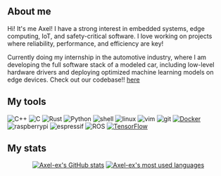 ## About me 

Hi! It's me Axel! I have a strong interest in embedded systems, edge computing, IoT, and safety-critical software. I love working on projects where reliability, performance, and efficiency are key!

Currently doing my internship in the automotive industry, where I am developing the full software stack of a modeled car, including low-level hardware drivers and deploying optimized machine learning models on edge devices. Check out our codebase!! [here](https://github.com/SEAME-pt/JetPackJoyRide)

## My tools

![C++](https://img.shields.io/badge/c++-0D1117.svg?style=for-the-badge&logo=c%2B%2B)
![C](https://img.shields.io/badge/c-0D1117.svg?style=for-the-badge&logo=c)
![Rust](https://img.shields.io/badge/rust-0D1117.svg?style=for-the-badge&logo=rust)
![Python](https://img.shields.io/badge/python-0D1117.svg?style=for-the-badge&logo=python)
![shell](https://img.shields.io/badge/shell-0D1117.svg?style=for-the-badge&logo=gnu-bash)
![linux](https://img.shields.io/badge/linux-0D1117.svg?style=for-the-badge&logo=linux)
![vim](https://img.shields.io/badge/neovim-0D1117.svg?style=for-the-badge&logo=neovim&logoColor=019733)
![git](https://img.shields.io/badge/git-0D1117.svg?style=for-the-badge&logo=git)
[![Docker](https://img.shields.io/badge/Docker-2496ED?logo=docker&logoColor=fff)](#)
![raspberrypi](https://img.shields.io/badge/raspberrypi-0D1117.svg?style=for-the-badge&logo=raspberrypi)
![espressif](https://img.shields.io/badge/espressif-0D1117.svg?style=for-the-badge&logo=espressif)
![ROS](https://img.shields.io/badge/ROS-22314E?style=for-the-badge&logo=ROS&logoColor=white)
[![TensorFlow](https://img.shields.io/badge/TensorFlow-ff8f00?logo=tensorflow&logoColor=white)](#)

## My stats
<div align="center">
 
[![Axel-ex's GitHub stats](https://github-readme-stats.vercel.app/api?username=Axel-ex&count_private=true&include_all_commits=true&show_icons=true&hide=issues&hide_border=true&bg_color=00000000&theme=tokyonight)](https://github.com/Axel-ex?tab=repositories) [![Axel-ex's most used languages](https://github-readme-stats.vercel.app/api/top-langs/?username=Axel-ex&layout=compact&langs_count=8&hide_border=true&bg_color=00000000&theme=tokyonight)](https://github.com/Axel-ex?tab=repositories)

</div>
